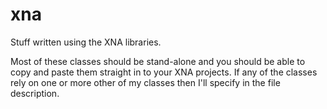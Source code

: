 # xna
Stuff written using the XNA libraries.

Most of these classes should be stand-alone and you should be able to copy and paste them straight in to your XNA projects. If any of the classes rely on one or more other of my classes then I'll specify in the file description.
